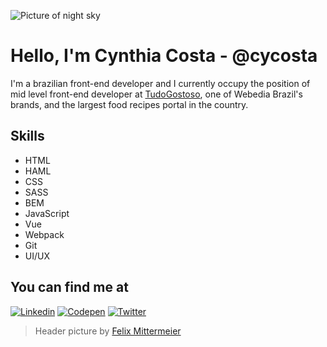 ![Picture of night sky](https://source.unsplash.com/Knwea-mLGAg/900x200)

# Hello, I'm Cynthia Costa - @cycosta

I'm a brazilian front-end developer and I currently occupy the position of mid level front-end developer at [TudoGostoso](https://www.tudogostoso.com.br), one of Webedia Brazil's brands, and the largest food recipes portal in the country.

## Skills

* HTML
* HAML
* CSS
* SASS
* BEM
* JavaScript
* Vue
* Webpack
* Git
* UI/UX

## You can find me at

[![Linkedin](https://www.dropbox.com/s/1i51bos9p4wk3qk/linkedin.png?raw=1)](https://www.linkedin.com/in/cycosta/?locale=en_US)
[![Codepen](https://www.dropbox.com/s/5ygtpkrglf8l2g9/codepen.png?raw=1)](https://codepen.io/cycosta)
[![Twitter](https://www.dropbox.com/s/etizgd8v5xlfxrf/twitter.png?raw=1)](https://twitter.com/cycosta)

> Header picture by [Felix Mittermeier](https://unsplash.com/@felix_mittermeier)
